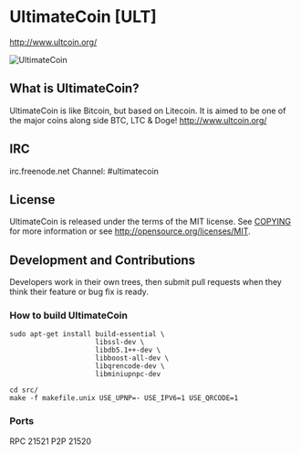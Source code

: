 # UltimateCoin [ULT]
http://www.ultcoin.org/

![UltimateCoin](http://i.imgur.com/68STVQC.jpg)

## What is UltimateCoin?
UltimateCoin is like Bitcoin, but based on Litecoin. It is aimed to be one of the major coins along side BTC, LTC & Doge!
http://www.ultcoin.org/

## IRC
irc.freenode.net Channel: #ultimatecoin

## License
UltimateCoin is released under the terms of the MIT license. See [COPYING](COPYING)
for more information or see http://opensource.org/licenses/MIT.

## Development and Contributions
Developers work in their own trees, then submit pull requests when they think
their feature or bug fix is ready.



### How to build UltimateCoin

    sudo apt-get install build-essential \
                         libssl-dev \
                         libdb5.1++-dev \
                         libboost-all-dev \
                         libqrencode-dev \
                         libminiupnpc-dev

    cd src/
    make -f makefile.unix USE_UPNP=- USE_IPV6=1 USE_QRCODE=1

### Ports
RPC 21521
P2P 21520
